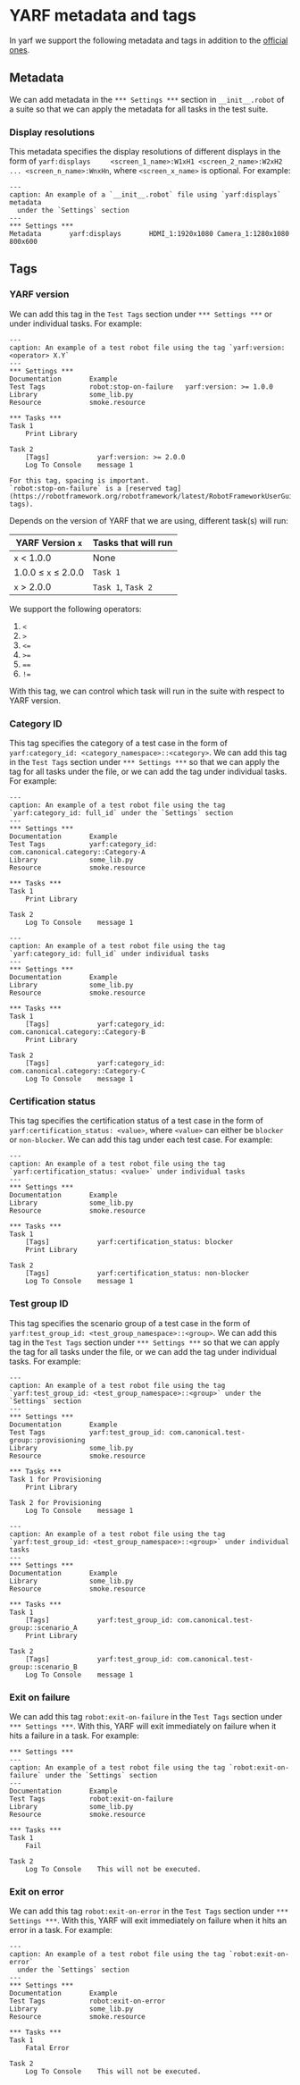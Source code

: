 <!-- vale off -->

# YARF metadata and tags

<!-- vale on -->

In yarf we support the following metadata and tags in addition to the [official ones](https://robotframework.org/robotframework/latest/RobotFrameworkUserGuide.html#tagging-test-cases).

## Metadata

We can add metadata in the `*** Settings ***` section in `__init__.robot` of a suite so that we can apply the metadata for all tasks in the test suite.

### Display resolutions

This metadata specifies the display resolutions of different displays in the form of `yarf:displays     <screen_1_name>:W1xH1 <screen_2_name>:W2xH2 ... <screen_n_name>:WnxHn`, where `<screen_x_name>` is optional. For example:

```{code-block} robotframework
---
caption: An example of a `__init__.robot` file using `yarf:displays` metadata 
  under the `Settings` section
---
*** Settings ***
Metadata       yarf:displays       HDMI_1:1920x1080 Camera_1:1280x1080 800x600
```

## Tags

<!-- vale off -->

### YARF version

<!-- vale on -->

We can add this tag in the `Test Tags` section under `*** Settings ***` or under individual tasks. For example:

```{code-block} text
---
caption: An example of a test robot file using the tag `yarf:version: <operator> X.Y`
---
*** Settings ***
Documentation       Example
Test Tags           robot:stop-on-failure   yarf:version: >= 1.0.0
Library             some_lib.py
Resource            smoke.resource

*** Tasks ***
Task 1
    Print Library

Task 2
    [Tags]            yarf:version: >= 2.0.0
    Log To Console    message 1
```

```{Note}
For this tag, spacing is important.
`robot:stop-on-failure` is a [reserved tag](https://robotframework.org/robotframework/latest/RobotFrameworkUserGuide.html#reserved-tags).
```

Depends on the version of YARF that we are using, different task(s) will run:

| YARF Version `x`    | Tasks that will run |
| ------------------- | ------------------- |
| `x` < 1.0.0         | None                |
| 1.0.0 ≤ `x` ≤ 2.0.0 | `Task 1`            |
| `x` > 2.0.0         | `Task 1`, `Task 2`  |

We support the following operators:

1. `<`
1. `>`
1. `<=`
1. `>=`
1. `==`
1. `!=`

With this tag, we can control which task will run in the suite with respect to YARF version.

<!-- vale off -->

### Category ID

<!-- vale on -->

This tag specifies the category of a test case in the form of `yarf:category_id: <category_namespace>::<category>`. We can add this tag in the `Test Tags` section under `*** Settings ***` so that we can apply the tag for all tasks under the file, or we can add the tag under individual tasks. For example:

```{code-block} text
---
caption: An example of a test robot file using the tag `yarf:category_id: full_id` under the `Settings` section
---
*** Settings ***
Documentation       Example
Test Tags           yarf:category_id: com.canonical.category::Category-A
Library             some_lib.py
Resource            smoke.resource

*** Tasks ***
Task 1
    Print Library

Task 2
    Log To Console    message 1
```

```{code-block} robotframework
---
caption: An example of a test robot file using the tag `yarf:category_id: full_id` under individual tasks
---
*** Settings ***
Documentation       Example
Library             some_lib.py
Resource            smoke.resource

*** Tasks ***
Task 1
    [Tags]            yarf:category_id: com.canonical.category::Category-B
    Print Library

Task 2
    [Tags]            yarf:category_id: com.canonical.category::Category-C
    Log To Console    message 1
```

### Certification status

This tag specifies the certification status of a test case in the form of `yarf:certification_status: <value>`, where `<value>` can either be `blocker` or `non-blocker`. We can add this tag under each test case. For example:

```{code-block} robotframework
---
caption: An example of a test robot file using the tag `yarf:certification_status: <value>` under individual tasks
---
*** Settings ***
Documentation       Example
Library             some_lib.py
Resource            smoke.resource

*** Tasks ***
Task 1
    [Tags]            yarf:certification_status: blocker
    Print Library

Task 2
    [Tags]            yarf:certification_status: non-blocker
    Log To Console    message 1
```

<!-- vale off -->

### Test group ID

<!-- vale on -->

This tag specifies the scenario group of a test case in the form of `yarf:test_group_id: <test_group_namespace>::<group>`. We can add this tag in the `Test Tags` section under `*** Settings ***` so that we can apply the tag for all tasks under the file, or we can add the tag under individual tasks. For example:

```{code-block} text
---
caption: An example of a test robot file using the tag `yarf:test_group_id: <test_group_namespace>::<group>` under the `Settings` section
---
*** Settings ***
Documentation       Example
Test Tags           yarf:test_group_id: com.canonical.test-group::provisioning
Library             some_lib.py
Resource            smoke.resource

*** Tasks ***
Task 1 for Provisioning
    Print Library

Task 2 for Provisioning
    Log To Console    message 1
```

```{code-block} robotframework
---
caption: An example of a test robot file using the tag `yarf:test_group_id: <test_group_namespace>::<group>` under individual tasks
---
*** Settings ***
Documentation       Example
Library             some_lib.py
Resource            smoke.resource

*** Tasks ***
Task 1
    [Tags]            yarf:test_group_id: com.canonical.test-group::scenario_A
    Print Library

Task 2
    [Tags]            yarf:test_group_id: com.canonical.test-group::scenario_B
    Log To Console    message 1
```

### Exit on failure

We can add this tag `robot:exit-on-failure` in the `Test Tags` section under `*** Settings ***`. With this, YARF will exit immediately on failure when it hits a failure in a task. For example:

```{code-block} text
*** Settings ***
---
caption: An example of a test robot file using the tag `robot:exit-on-failure` under the `Settings` section
---
Documentation       Example
Test Tags           robot:exit-on-failure
Library             some_lib.py
Resource            smoke.resource

*** Tasks ***
Task 1
    Fail

Task 2
    Log To Console    This will not be executed.
```

### Exit on error

We can add this tag `robot:exit-on-error` in the `Test Tags` section under `*** Settings ***`. With this, YARF will exit immediately on failure when it hits an error in a task. For example:

```{code-block} text
---
caption: An example of a test robot file using the tag `robot:exit-on-error` 
  under the `Settings` section
---
*** Settings ***
Documentation       Example
Test Tags           robot:exit-on-error
Library             some_lib.py
Resource            smoke.resource

*** Tasks ***
Task 1
    Fatal Error

Task 2
    Log To Console    This will not be executed.
```

